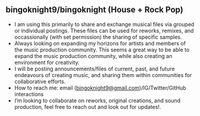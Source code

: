 


## bingoknight9/bingoknight (House + Rock Pop)

- I am using this primarily to share and exchange musical files via grouped or individual postings. These files can be used for reworks,
remixes, and occassionally (with set permission) the sharing of specific samples.
- Always looking on expanding my horizons for artists and members of the music production community. This seems a great way to be able to
expand the music production community, while also creating an environment for creativity. 
- I will be posting announcements/files of current, past, and future endeavours of creating music, and sharing them within communities
for collaborative efforts. 
- How to reach me: email (bingoknight9@gmail.com)/IG/Twitter/GitHub interactions
- I’m looking to collaborate on reworks, original creations, and sound production, feel free to reach out and look out for updates!.

